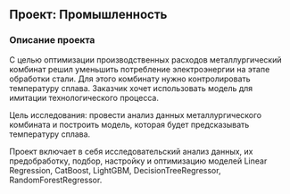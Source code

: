## Проект: Промышленность
### Описание проекта
С целью оптимизации производственных расходов металлургический комбинат решил уменьшить потребление электроэнергии на этапе обработки стали. Для этого комбинату нужно контролировать температуру сплава. Заказчик хочет использовать модель для имитации технологического процесса.

Цель исследования: провести анализ данных металлургического комбината и построить модель, которая будет предсказывать температуру сплава.

Проект включает в себя исследовательский анализ данных, их предобработку, подбор, настройку и оптимизацию моделей Linear Regression, CatBoost, LightGBM, DecisionTreeRegressor, RandomForestRegressor.
